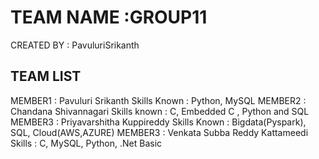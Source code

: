 # TEAM NAME :GROUP11
CREATED BY : PavuluriSrikanth
## TEAM LIST
MEMBER1 : Pavuluri Srikanth
Skills Known : Python, MySQL
MEMBER2 : Chandana Shivannagari
Skills known : C, Embedded C , Python and SQL 
MEMBER3 : Priyavarshitha Kuppireddy
Skills Known : Bigdata(Pyspark), SQL, Cloud(AWS,AZURE)
MEMBER3 : Venkata Subba Reddy Kattameedi
Skills : C, MySQL, Python, .Net Basic
